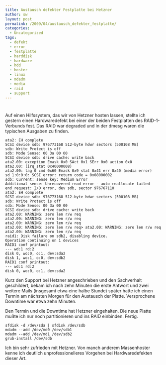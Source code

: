 ```yaml
---
title: Austausch defekter Festplatte bei Hetzner
author: sw
layout: post
permalink: /2009/04/austausch_defekter_festplatte/
categories:
  - Uncategorized
tags:
  - defekt
  - error
  - festplatte
  - harddisk
  - hardware
  - hdd
  - hoster
  - linux
  - mdadm
  - media
  - raid
  - support
---
```

# 

Auf einen Hilfssystem, das wir von Hetzner hosten lassen, stellte ich gestern einen Hardwaredefekt bei einer der beiden Festplatten des RAID-1-Verbunds fest. Das RAID war degraded und in der dmesg waren die typischen Ausgaben zu finden.

    ata2: EH complete
    SCSI device sdb: 976773168 512-byte hdwr sectors (500108 MB)
    sdb: Write Protect is off
    sdb: Mode Sense: 00 3a 00 00
    SCSI device sdb: drive cache: write back
    ata2.00: exception Emask 0x0 SAct 0x1 SErr 0x0 action 0x0
    ata2.00: (irq_stat 0x40000008)
    ata2.00: tag 0 cmd 0x60 Emask 0x9 stat 0x41 err 0x40 (media error)
    sd 1:0:0:0: SCSI error: return code = 0x08000002
    sdb: Current: sense key: Medium Error
    Additional sense: Unrecovered read error - auto reallocate failed
    end_request: I/O error, dev sdb, sector 976767110
    ata2: EH complete
    SCSI device sdb: 976773168 512-byte hdwr sectors (500108 MB)
    sdb: Write Protect is off
    sdb: Mode Sense: 00 3a 00 00
    SCSI device sdb: drive cache: write back
    ata2.00: WARNING: zero len r/w req
    ata2.00: WARNING: zero len r/w req
    ata2.00: WARNING: zero len r/w req
    ata2.00: WARNING: zero len r/w req> ata2.00: WARNING: zero len r/w req
    ata2.00: WARNING: zero len r/w req
    raid1: Disk failure on sdb2, disabling device.
    Operation continuing on 1 devices
    RAID1 conf printout:
    --- wd:1 rd:2
    disk 0, wo:0, o:1, dev:sda2
    disk 1, wo:1, o:0, dev:sdb2
    RAID1 conf printout:
    --- wd:1 rd:2
    disk 0, wo:0, o:1, dev:sda2

Kurz den Support bei Hetzner angeschrieben und den Sachverhalt geschildert, bekam ich nach zehn Minuten die erste Antwort und zwei weitere Mails (insgesamt etwa eine halbe Stunde) später hatte ich einen Termin am nächsten Morgen für den Austausch der Platte. Versprochene Downtime war etwa zehn Minuten.

Den Termin und die Downtime hat Hetzner eingehalten. Die neue Platte mußte ich nur noch partitionieren und ins RAID einbinden. Fertig.

    sfdisk -d /dev/sda | sfdisk /dev/sdb
    mdadm --add /dev/md0 /dev/sdb1
    mdadm --add /dev/md1 /dev/sdb2
    grub-install /dev/sdb

Ich bin sehr zufrieden mit Hetzner. Von manch anderem Massenhoster kenne ich deutlich unprofessionelleres Vorgehen bei Hardwaredefekten dieser Art.
